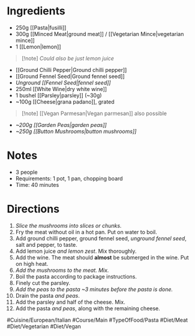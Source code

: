 # Ingredients
- 250g [[Pasta|fusilli]]
- 300g [[Minced Meat|ground meat]] / [[Vegetarian Mince|vegetarian mince]]
- 1 [[Lemon|lemon]]
> [!note]  *Could also be just lemon juice*
- [[Ground Chilli Pepper|Ground chilli pepper]]
- [[Ground Fennel Seed|Ground fennel seed]]
- *Unground [[Fennel Seed|fennel seed]]*
- 250ml [[White Wine|dry white wine]]
- 1 bushel [[Parsley|parsley]] (~30g)
- ~100g [[Cheese|grana padano]], grated
> [!note] [[Vegan Parmesan|Vegan parmesan]] also possible
- *~200g [[Garden Peas|garden peas]]*
- *~250g [[Button Mushrooms|button mushrooms]]*

# Notes
- 3 people
- Requirements: 1 pot, 1 pan, chopping board
- Time: 40 minutes

# Directions
1. *Slice the mushrooms into slices or chunks.*
2. Fry the meat without oil in a hot pan. Put on water to boil.
3. Add ground chilli pepper, ground fennel seed, *unground fennel seed*, salt and pepper, to taste.
4. Add lemon juice *and lemon zest*. Mix thoroughly.
5. Add the wine. The meat should **almost** be submerged in the wine. Put on high heat.
6. *Add the mushrooms to the meat. Mix.*
7. Boil the pasta according to package instructions.
8. Finely cut the parsley.
9. *Add the peas to the pasta ~3 minutes before the pasta is done.*
10. Drain the pasta *and peas*.
11. Add the parsley and half of the cheese. Mix.
12. Add the pasta *and peas*, along with the remaining cheese.

#Cuisine/European/Italian #Course/Main #TypeOfFood/Pasta #Diet/Meat #Diet/Vegetarian #Diet/Vegan 